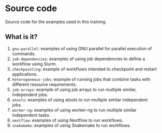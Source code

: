 # Source code

Source code for the examples used in this training.


## What is it?

1. `gnu-parallel`: examples of using GNU parallel for parallel execution of
   commands.
1. `job-dependencies`: examples of using job dependencies to define
   a workflow using Slurm.
1. `checkpointing`: example of workflows intended to checkpoint and
   restart applications.
1. `heterogeneous-jobs`: example of running jobs that combine tasks with
   different resource requirements.
1. `job-arrays`: example of using job arrays to run multiple similar,
   independent jobs.
1. `atools`: examples of using atools to run multiple similar independent jobs.
1. `worker-ng`: examples of using worker-ng to run multiple similar independent
   tasks.
1. `nextflow`: examples of using Nextflow to run workflows.
1. `snakemake`: examples of using Snakemake to run workflows.
